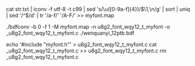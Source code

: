 cat str.txt | iconv -f utf-8 -t c99 | sed 's/\\u\([0-9a-f]\{4\}\)/\$\1,\n/g' | sort | uniq | sed '/^$/d' | tr '/a-f/' '/A-F/' >> myfont.map


./bdfconv -b 0 -f 1 -M myfont.map -n u8g2_font_wqy12_t_myfont -o _u8g2_font_wqy12_t_myfont.c ./wenquanyi_12ptb.bdf


echo '#include "myfont.h"' > u8g2_font_wqy12_t_myfont.c
cat _u8g2_font_wqy12_t_myfont.c >> u8g2_font_wqy12_t_myfont.c
rm _u8g2_font_wqy12_t_myfont.c

